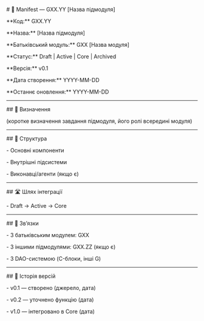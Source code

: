 \# 📘 Manifest — GXX.YY \[Назва підмодуля]



\*\*Код:\*\* GXX.YY  

\*\*Назва:\*\* \[Назва підмодуля]  

\*\*Батьківський модуль:\*\* GXX \[Назва модуля]  

\*\*Статус:\*\* Draft | Active | Core | Archived  

\*\*Версія:\*\* v0.1  

\*\*Дата створення:\*\* YYYY-MM-DD  

\*\*Останнє оновлення:\*\* YYYY-MM-DD  



---



\## 🔎 Визначення

(коротке визначення завдання підмодуля, його ролі всередині модуля)



---



\## 📐 Структура

\- Основні компоненти  

\- Внутрішні підсистеми  

\- Виконавці/агенти (якщо є)  



---



\## 🛣️ Шлях інтеграції

\- Draft → Active → Core  



---



\## 🔗 Зв’язки

\- З батьківським модулем: GXX  

\- З іншими підмодулями: GXX.ZZ (якщо є)  

\- З DAO-системою (C-блоки, інші G)  



---



\## 📜 Історія версій

\- v0.1 — створено (джерело, дата)  

\- v0.2 — уточнено функцію (дата)  

\- v1.0 — інтегровано в Core (дата)  




